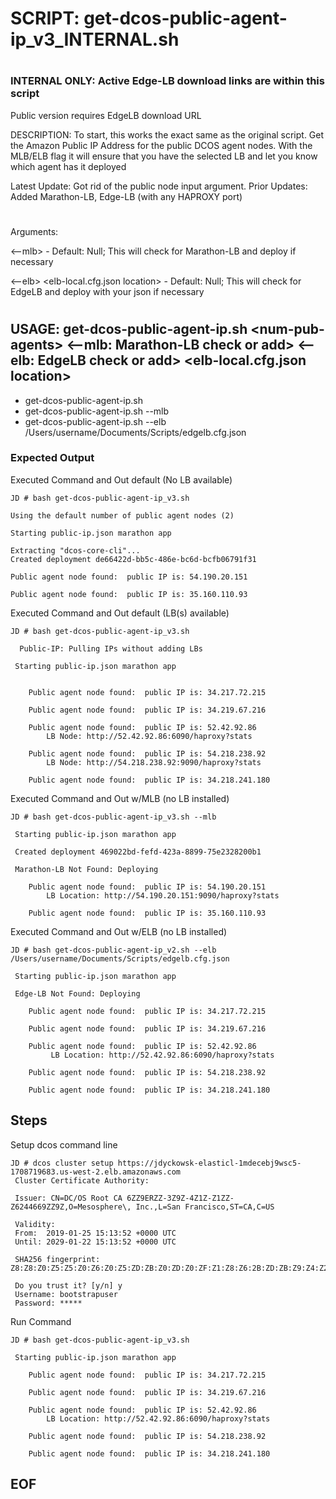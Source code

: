 #
# SCRIPT:   get-dcos-public-agent-ip_v3_INTERNAL.sh
#

### INTERNAL ONLY: Active Edge-LB download links are within this script
 Public version requires EdgeLB download URL

DESCRIPTION: 
To start, this works the exact same as the original script.  Get the Amazon Public IP Address for the public DCOS agent nodes.  With the MLB/ELB flag it will ensure that you have the selected LB and let you know which agent has it deployed

Latest Update: Got rid of the public node input argument.
Prior Updates: Added Marathon-LB, Edge-LB (with any HAPROXY port)
#
Arguments:

\<--mlb\>  - Default: Null; This will check for Marathon-LB and deploy if necessary

\<--elb\> \<elb-local.cfg.json location\> - Default: Null; This will check for EdgeLB and deploy with your json if necessary

#
## USAGE:    get-dcos-public-agent-ip.sh \<num-pub-agents\> \<--mlb: Marathon-LB check or add\> \<--elb: EdgeLB check or add\> \<elb-local.cfg.json location\>
- get-dcos-public-agent-ip.sh
- get-dcos-public-agent-ip.sh --mlb
- get-dcos-public-agent-ip.sh --elb /Users/username/Documents/Scripts/edgelb.cfg.json

### Expected Output

Executed Command and Out default (No LB available)

```
JD # bash get-dcos-public-agent-ip_v3.sh

Using the default number of public agent nodes (2)

Starting public-ip.json marathon app

Extracting "dcos-core-cli"...
Created deployment de66422d-bb5c-486e-bc6d-bcfb06791f31

Public agent node found:  public IP is: 54.190.20.151

Public agent node found:  public IP is: 35.160.110.93
```

Executed Command and Out default (LB(s) available)

```
JD # bash get-dcos-public-agent-ip_v3.sh

  Public-IP: Pulling IPs without adding LBs

 Starting public-ip.json marathon app


    Public agent node found:  public IP is: 34.217.72.215

    Public agent node found:  public IP is: 34.219.67.216

    Public agent node found:  public IP is: 52.42.92.86
        LB Node: http://52.42.92.86:6090/haproxy?stats

    Public agent node found:  public IP is: 54.218.238.92
        LB Node: http://54.218.238.92:9090/haproxy?stats

    Public agent node found:  public IP is: 34.218.241.180
```

Executed Command and Out w/MLB (no LB installed)

```
JD # bash get-dcos-public-agent-ip_v3.sh --mlb

 Starting public-ip.json marathon app

 Created deployment 469022bd-fefd-423a-8899-75e2328200b1

 Marathon-LB Not Found: Deploying

    Public agent node found:  public IP is: 54.190.20.151
        LB Location: http://54.190.20.151:9090/haproxy?stats
 
    Public agent node found:  public IP is: 35.160.110.93
```

Executed Command and Out w/ELB (no LB installed)

```
JD # bash get-dcos-public-agent-ip_v2.sh --elb /Users/username/Documents/Scripts/edgelb.cfg.json

 Starting public-ip.json marathon app

 Edge-LB Not Found: Deploying

    Public agent node found:  public IP is: 34.217.72.215

    Public agent node found:  public IP is: 34.219.67.216

    Public agent node found:  public IP is: 52.42.92.86
         LB Location: http://52.42.92.86:6090/haproxy?stats

    Public agent node found:  public IP is: 54.218.238.92

    Public agent node found:  public IP is: 34.218.241.180
```

## Steps
Setup dcos command line

```
JD # dcos cluster setup https://jdyckowsk-elasticl-1mdecebj9wsc5-1708719683.us-west-2.elb.amazonaws.com
 Cluster Certificate Authority:

 Issuer: CN=DC/OS Root CA 6ZZ9ERZZ-3Z9Z-4Z1Z-Z1ZZ-Z6244669ZZ9Z,O=Mesosphere\, Inc.,L=San Francisco,ST=CA,C=US

 Validity:
 From:  2019-01-25 15:13:52 +0000 UTC
 Until: 2029-01-22 15:13:52 +0000 UTC

 SHA256 fingerprint: Z8:Z8:Z0:Z5:Z5:Z0:Z6:Z0:Z5:ZD:ZB:Z0:ZD:Z0:ZF:Z1:Z8:Z6:2B:ZD:ZB:Z9:Z4:Z2:Z3:Z2:ZE:Z0:Z2:Z6:Z9:Z9

 Do you trust it? [y/n] y
 Username: bootstrapuser
 Password: *****
```

Run Command
```
JD # bash get-dcos-public-agent-ip_v3.sh

 Starting public-ip.json marathon app

    Public agent node found:  public IP is: 34.217.72.215

    Public agent node found:  public IP is: 34.219.67.216

    Public agent node found:  public IP is: 52.42.92.86
        LB Location: http://52.42.92.86:6090/haproxy?stats

    Public agent node found:  public IP is: 54.218.238.92

    Public agent node found:  public IP is: 34.218.241.180
```

## EOF

